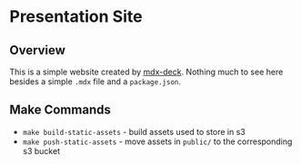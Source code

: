 # Presentation Site

## Overview 

This is a simple website created by [mdx-deck](https://github.com/jxnblk/mdx-deck). Nothing much to see here besides a simple `.mdx` file and a `package.json`. 

## Make Commands

* `make build-static-assets` - build assets used to store in s3
* `make push-static-assets` - move assets in `public/` to the corresponding s3 bucket